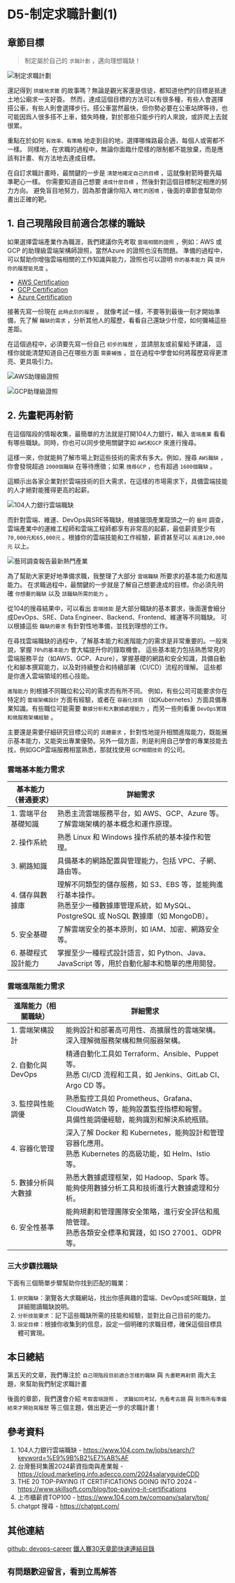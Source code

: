 # D5-制定求職計劃(1)

## 章節目標

> 制定屬於自己的 `求職計劃` ，邁向理想職缺！

![制定求職計劃](/docs/img/D5.png)

還記得到 `烘爐地求籤` 的故事嗎？無論是觀光客還是信徒，都知道他們的目標是抵達土地公廟求一支好簽。
然而，達成這個目標的方法可以有很多種，有些人會選擇搭公車，有些人則會選擇步行。搭公車當然最快，但你勢必要在公車站牌等待，也可能因爲人很多搭不上車，錯失時機，對於那些只能步行的人來說，或許爬上去就很累。

重點在於如何 `有效率、有策略` 地走到目的地，選擇哪條路最合適，每個人或需都不一樣。
同樣地，在求職的過程中，無論你面臨什麼樣的限制都不能放棄，而是應該有計畫、有方法地去達成目標。

在自訂求職計畫時，最關鍵的一步是 `清楚地確定自己的目標` ，這就像射箭時要先瞄準靶心一樣。
你需要知道自己想要 `達成什麼目標` ，然後針對這個目標制定相應的努力方向。
避免盲目地努力，因為那會讓你陷入 `瞎忙的困境` ，後面的章節會幫助你畫出正確的靶。

## 1. 自己現階段目前適合怎樣的職缺

如果選擇雲端產業作為職涯，我們建議你先考取 `雲端相關的證照` ，例如：AWS 或GCP 的助理級雲端架構師證照，當然Azure 的證照也沒有問題。
準備的過程中，可以幫助你增強雲端相關的工作知識與能力，證照也可以證明 `你的基本能力` 與 `提升你的履歷能見度` 。

* [AWS Certification](https://aws.amazon.com/tw/certification/)
* [GCP Certification](https://cloud.google.com/learn/certification?hl=en)
* [Azure Certification](https://learn.microsoft.com/en-us/credentials/)

接著先寫一份現在 `此時此刻的履歷` 。
就像考試一樣，不要等到最後一刻才開始準備，先了解 `職缺的需求` ，分析其他人的履歷，看看自己還缺少什麼，如何彌補這些差距。

在這個過程中，必須要先寫一份自己 `初步的履歷` ，並請朋友或前輩給予建議，
這樣你就能清楚知道自己在哪些方面 `需要補強` ，並在過程中學會如何將履歷寫得更漂亮、更具吸引力。

![AWS助理級證照](/docs/img/D5-1.png)

![GCP助理級證照](/docs/img/D5-2.png)

## 2. 先畫靶再射箭

在這個階段的情報收集，最簡單的方法就是打開104人力銀行，輸入 `雲端產業` 看看有哪些職缺。同時，你也可以同步使用關鍵字如 `AWS和GCP` 來進行搜尋。

這樣一來，你就能夠了解市場上對這些技術的需求有多大。例如，搜尋 `AWS職缺` ，你會發現超過 `2000個職缺` 在等待應徵；如果 `搜尋GCP` ，也有超過 `1600個職缺` 。

這顯示出各家企業對於雲端技術的巨大需求，在這樣的市場需求下，具備雲端技能的人才絕對能獲得更高的起薪。

![104人力銀行雲端職缺](/docs/img/D5-3.png)

而針對雲端、維運、DevOps與SRE等職缺，根據獵頭產業龍頭之一的 `藝珂` 調查，雲端產業中的運維工程師和雲端工程師都享有非常高的起薪，最低薪資至少有 `70,000元和65,000元` 。根據你的雲端技能和工作經驗，薪資甚至可以 `高達120,000元` 以上。

![藝珂調查報告最新熱門產業](/docs/img/D5-4.png)

為了幫助大家更好地準備求職，我整理了大部分 `雲端職缺` 所要求的基本能力和進階能力。
在求職過程中，最關鍵的一步就是了解自己想要達成的目標。你必須先明確 `你想要的職缺` 以及 `該職缺所需的能力` 。

從104的搜尋結果中，可以看出 `雲端技能` 是大部分職缺的基本要求，後面還會細分成DevOps、SRE、Data Engineer、Backend、Frontend、維運等不同職缺。
可以根據這些 `職缺的要求` 有針對性地準備，並找到理想的工作。

在尋找雲端職缺的過程中，了解基本能力和進階能力的需求是非常重要的。一般來說，掌握 `70%的基本能力` 會大幅提升你的錄取機會。
這些基本能力包括熟悉常見的雲端服務平台（如AWS、GCP、Azure），掌握基礎的網路和安全知識，具備自動化和腳本撰寫能力，以及對持續整合和持續部署（CI/CD）流程的理解。
這些都是你進入雲端領域的核心技能。

`進階能力` 則根據不同職位和公司的需求而有所不同。
例如，有些公司可能要求你在特定的 `雲端架構設計` 方面有經驗，或者在 `容器化技術` （如Kubernetes）方面具備專業知識。有些職位可能需要 `數據分析和大數據處理能力` ，而另一些則看重 `DevOps實踐和微服務架構經驗` 。

主要還是需要仔細研究目標公司的 `具體要求` ，針對性地提升相關進階能力，既能展示基本能力，又能突出專業優勢。另外一個方面，則是利用自己學會的專業技能去找，例如GCP雲端服務相當熟悉，那就找使用 `GCP相關技術` 的公司。

### 雲端基本能力需求

| 基本能力（普通要求）   | 詳細需求                                                                                                                                                     |
|--------------------|-------------------------------------------------------------------------------------------------------------------------------------------------------------|
| 1. 雲端平台基礎知識      | 熟悉主流雲端服務平台，如 AWS、GCP、Azure 等。<br>了解雲端架構的基本概念和運作原理。                                                                         |
| 2. 操作系統            | 熟悉 Linux 和 Windows 操作系統的基本操作和管理。                                                                                                            |
| 3. 網路知識            | 具備基本的網路配置與管理能力，包括 VPC、子網、路由等。                                                                                                      |
| 4. 儲存與數據庫         | 理解不同類型的儲存服務，如 S3、EBS 等，並能夠進行基本操作。<br>熟悉至少一種數據庫管理系統，如 MySQL、PostgreSQL 或 NoSQL 數據庫（如 MongoDB）。               |
| 5. 安全基礎             | 了解雲端安全的基本原則，如 IAM、加密、網路安全等。                                                                                                          |
| 6. 基礎程式設計能力      | 掌握至少一種程式設計語言，如 Python、Java、JavaScript 等，用於自動化腳本和簡單的應用開發。                                                                |

### 雲端進階能力需求

| 進階能力（相關職缺）      | 詳細需求                                                                                                                                                     |
|--------------------|-------------------------------------------------------------------------------------------------------------------------------------------------------------|
| 1. 雲端架構設計        | 能夠設計和部署高可用性、高擴展性的雲端架構。<br>深入理解微服務架構和無伺服器架構。                                                                                  |
| 2. 自動化與 DevOps    | 精通自動化工具如 Terraform、Ansible、Puppet 等。<br>熟悉 CI/CD 流程和工具，如 Jenkins、GitLab CI、Argo CD 等。                                                      |
| 3. 監控與性能調優      | 熟悉監控工具如 Prometheus、Grafana、CloudWatch 等，能夠設置監控指標和報警。<br>具備性能調優經驗，能夠識別和解決系統瓶頸。                                                   |
| 4. 容器化管理          | 深入了解 Docker 和 Kubernetes，能夠設計和管理容器化應用。<br>熟悉 Kubernetes 的高級功能，如 Helm、Istio 等。                                                            |
| 5. 數據分析與大數據     | 熟悉大數據處理框架，如 Hadoop、Spark 等。<br>能夠使用數據分析工具和技術進行大數據處理和分析。                                                                   |
| 6. 安全性基準          | 能夠規劃和管理團隊安全策略，進行安全評估和風險管理。<br>熟悉各類安全標準和實踐，如 ISO 27001、GDPR 等。                                                               |

### 三大步驟找職缺

下面有三個簡單步驟幫助你找到匹配的職業：

1. `研究職缺`：瀏覽各大求職網站，找出你感興趣的雲端、DevOps或SRE職缺，並詳細閱讀職缺說明。
2. `分析技能要求`：記下這些職缺所需的技能和經驗，並對比自己目前的能力。
3. `設定目標`：根據你收集到的信息，設定一個明確的求職目標，確保這個目標具體可實現。

## 本日總結

第五天的文章，我們專注於 `自己現階段目前適合怎樣的職缺` 與 `先畫靶再射箭` 兩大主題，來幫助我們制定求職計畫

後面的章節，我們還會介紹 `考取雲端證照` 、 `求職如同考試，先看考古題` 與 `別等所有準備結束才開始寫履歷` 等三個主題，做出更近一步的求職計畫！

## 參考資料

1. 104人力銀行雲端職缺 - https://www.104.com.tw/jobs/search/?keyword=%E9%9B%B2%E7%AB%AF
2. 台灣藝珂集團2024薪資指南與產業報 - https://cloud.marketing.info.adecco.com/2024salaryguideCDD
3. THE 20 TOP-PAYING IT CERTIFICATIONS GOING INTO 2024 - https://www.skillsoft.com/blog/top-paying-it-certifications
4. 上市櫃薪資TOP100 - https://www.104.com.tw/company/salary/top/
5. chatgpt 搜尋 - https://chatgpt.com/

## 其他連結

[github: devops-career](https://github.com/qwedsazxc78/devops-career/tree/main)
[鐵人賽30天章節快速連結目錄](https://ithelp.ithome.com.tw/articles/10351094)

## `有問題歡迎留言，看到立馬解答`
